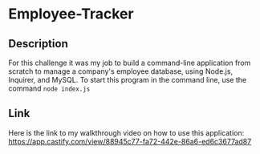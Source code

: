 # Employee-Tracker

## Description

For this challenge it was my job to build a command-line application from scratch to manage a company's employee database, using Node.js, Inquirer, and MySQL. To start this program in the command line, use the command ``` node index.js ```

## Link

Here is the link to my walkthrough video on how to use this application: https://app.castify.com/view/88945c77-fa72-442e-86a6-ed6c3677ad87

